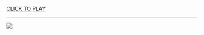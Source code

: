
<a href="https://premium76.site?title=cool_math_games_lava_and_aqua&ref=12M">CLICK TO PLAY</a></h3>
<hr>

<a href="https://premium76.site?title=cool_math_games_lava_and_aqua&ref=12M"><img src="https://clearcache.store/games.png"></a>


